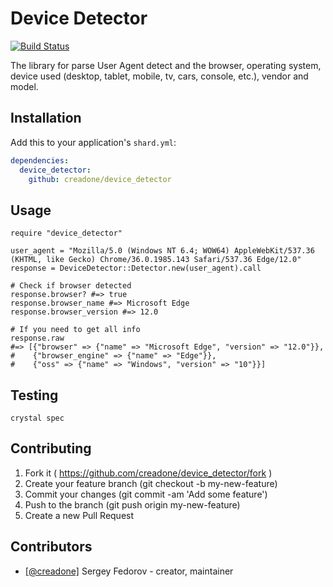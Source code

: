 # Device Detector

[![Build Status](https://travis-ci.org/creadone/device_detector.svg?branch=master)](https://travis-ci.org/creadone/device_detector)

The library for parse User Agent detect and the browser, operating system, device used (desktop, tablet, mobile, tv, cars, console, etc.), vendor and model.

## Installation

Add this to your application's `shard.yml`:

```yaml
dependencies:
  device_detector:
    github: creadone/device_detector
```

## Usage

```crystal
require "device_detector"

user_agent = "Mozilla/5.0 (Windows NT 6.4; WOW64) AppleWebKit/537.36 (KHTML, like Gecko) Chrome/36.0.1985.143 Safari/537.36 Edge/12.0"
response = DeviceDetector::Detector.new(user_agent).call

# Check if browser detected
response.browser? #=> true
response.browser_name #=> Microsoft Edge
response.browser_version #=> 12.0

# If you need to get all info
response.raw
#=> [{"browser" => {"name" => "Microsoft Edge", "version" => "12.0"}},
#    {"browser_engine" => {"name" => "Edge"}},
#    {"oss" => {"name" => "Windows", "version" => "10"}}]
```

## Testing

`crystal spec`

## Contributing

1. Fork it ( https://github.com/creadone/device_detector/fork )
2. Create your feature branch (git checkout -b my-new-feature)
3. Commit your changes (git commit -am 'Add some feature')
4. Push to the branch (git push origin my-new-feature)
5. Create a new Pull Request

## Contributors

- [[@creadone]](https://github.com/creadone) Sergey Fedorov - creator, maintainer
